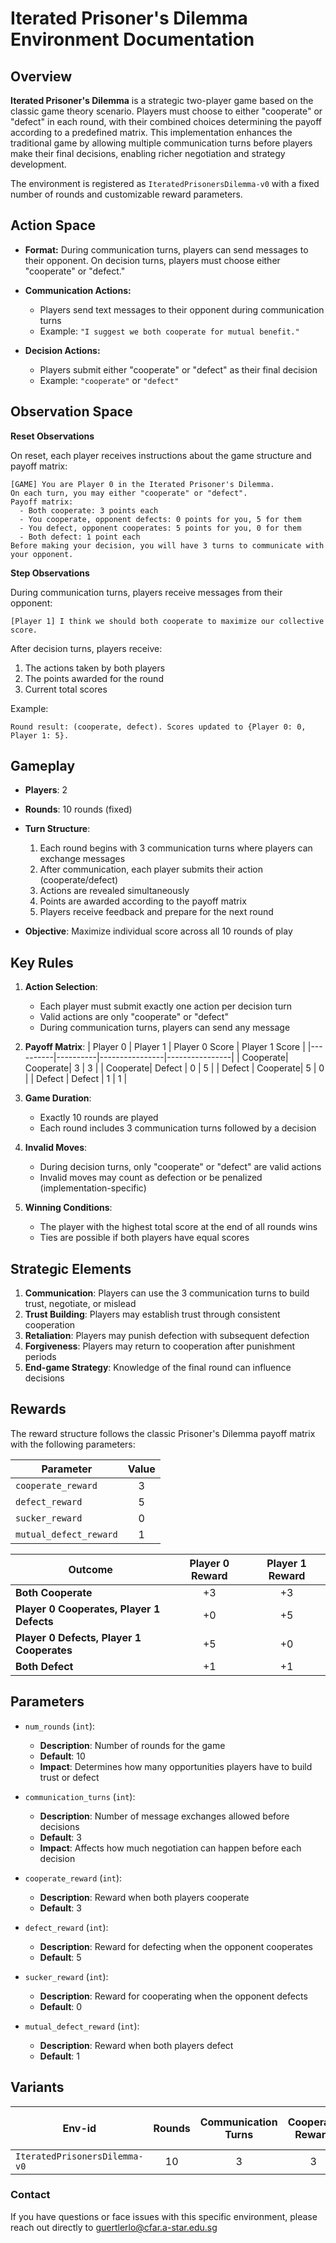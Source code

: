 # Iterated Prisoner's Dilemma Environment Documentation

## Overview

**Iterated Prisoner's Dilemma** is a strategic two-player game based on the classic game theory scenario. Players must choose to either "cooperate" or "defect" in each round, with their combined choices determining the payoff according to a predefined matrix. This implementation enhances the traditional game by allowing multiple communication turns before players make their final decisions, enabling richer negotiation and strategy development.

The environment is registered as `IteratedPrisonersDilemma-v0` with a fixed number of rounds and customizable reward parameters.

## Action Space

- **Format:** During communication turns, players can send messages to their opponent. On decision turns, players must choose either "cooperate" or "defect."
- **Communication Actions:**
  - Players send text messages to their opponent during communication turns
  - Example: `"I suggest we both cooperate for mutual benefit."`

- **Decision Actions:**
  - Players submit either "cooperate" or "defect" as their final decision
  - Example: `"cooperate"` or `"defect"`

## Observation Space

**Reset Observations**

On reset, each player receives instructions about the game structure and payoff matrix:
```plaintext
[GAME] You are Player 0 in the Iterated Prisoner's Dilemma.
On each turn, you may either "cooperate" or "defect".
Payoff matrix:
  - Both cooperate: 3 points each
  - You cooperate, opponent defects: 0 points for you, 5 for them
  - You defect, opponent cooperates: 5 points for you, 0 for them
  - Both defect: 1 point each
Before making your decision, you will have 3 turns to communicate with your opponent.
```

**Step Observations**

During communication turns, players receive messages from their opponent:
```plaintext
[Player 1] I think we should both cooperate to maximize our collective score.
```

After decision turns, players receive:
1. The actions taken by both players
2. The points awarded for the round
3. Current total scores

Example:
```plaintext
Round result: (cooperate, defect). Scores updated to {Player 0: 0, Player 1: 5}.
```

## Gameplay

- **Players**: 2
- **Rounds**: 10 rounds (fixed)
- **Turn Structure**: 
  1. Each round begins with 3 communication turns where players can exchange messages
  2. After communication, each player submits their action (cooperate/defect)
  3. Actions are revealed simultaneously
  4. Points are awarded according to the payoff matrix
  5. Players receive feedback and prepare for the next round

- **Objective**: Maximize individual score across all 10 rounds of play

## Key Rules

1. **Action Selection**:
   - Each player must submit exactly one action per decision turn
   - Valid actions are only "cooperate" or "defect"
   - During communication turns, players can send any message

2. **Payoff Matrix**:
   | Player 0 | Player 1 | Player 0 Score | Player 1 Score |
   |----------|----------|----------------|----------------|
   | Cooperate| Cooperate| 3              | 3              |
   | Cooperate| Defect   | 0              | 5              |
   | Defect   | Cooperate| 5              | 0              |
   | Defect   | Defect   | 1              | 1              |

3. **Game Duration**:
   - Exactly 10 rounds are played
   - Each round includes 3 communication turns followed by a decision

4. **Invalid Moves**:
   - During decision turns, only "cooperate" or "defect" are valid actions
   - Invalid moves may count as defection or be penalized (implementation-specific)

5. **Winning Conditions**:
   - The player with the highest total score at the end of all rounds wins
   - Ties are possible if both players have equal scores

## Strategic Elements

1. **Communication**: Players can use the 3 communication turns to build trust, negotiate, or mislead
2. **Trust Building**: Players may establish trust through consistent cooperation
3. **Retaliation**: Players may punish defection with subsequent defection
4. **Forgiveness**: Players may return to cooperation after punishment periods
5. **End-game Strategy**: Knowledge of the final round can influence decisions

## Rewards

The reward structure follows the classic Prisoner's Dilemma payoff matrix with the following parameters:

| Parameter              | Value |
|------------------------|:-----:|
| `cooperate_reward`     | 3     |
| `defect_reward`        | 5     |
| `sucker_reward`        | 0     |
| `mutual_defect_reward` | 1     |

| Outcome                       | Player 0 Reward | Player 1 Reward |
|-------------------------------|:---------------:|:---------------:|
| **Both Cooperate**            | +3              | +3              |
| **Player 0 Cooperates, Player 1 Defects** | +0  | +5              |
| **Player 0 Defects, Player 1 Cooperates** | +5  | +0              |
| **Both Defect**               | +1              | +1              |

## Parameters

- `num_rounds` (`int`):
    - **Description**: Number of rounds for the game
    - **Default**: 10
    - **Impact**: Determines how many opportunities players have to build trust or defect

- `communication_turns` (`int`):
    - **Description**: Number of message exchanges allowed before decisions
    - **Default**: 3
    - **Impact**: Affects how much negotiation can happen before each decision

- `cooperate_reward` (`int`):
    - **Description**: Reward when both players cooperate
    - **Default**: 3

- `defect_reward` (`int`):
    - **Description**: Reward for defecting when the opponent cooperates
    - **Default**: 5

- `sucker_reward` (`int`):
    - **Description**: Reward for cooperating when the opponent defects
    - **Default**: 0

- `mutual_defect_reward` (`int`):
    - **Description**: Reward when both players defect
    - **Default**: 1

## Variants

| Env-id                      | Rounds | Communication Turns | Cooperate Reward | Defect Reward | Sucker Reward | Mutual Defect Reward |
|-----------------------------|:------:|:------------------:|:----------------:|:-------------:|:-------------:|:--------------------:|
| `IteratedPrisonersDilemma-v0` | 10     | 3                  | 3                | 5             | 0             | 1                    |



### Contact
If you have questions or face issues with this specific environment, please reach out directly to guertlerlo@cfar.a-star.edu.sg